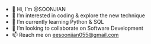 - 👋 Hi, I’m @SOONJIAN
- 👀 I’m interested in coding & explore the new technique
- 🌱 I’m currently learning Python & SQL
- 💞️ I’m looking to collaborate on Software Development
- 📫 Reach me on eesoonjian055@gmail.com

<!---
SOONJIAN/SOONJIAN is a ✨ special ✨ repository because its `README.md` (this file) appears on your GitHub profile.
You can click the Preview link to take a look at your changes.
--->
